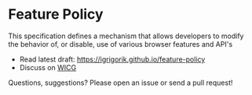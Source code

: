 # Feature Policy

This specification defines a mechanism that allows developers to modify the behavior of, or disable, use of various browser features and API's

* Read latest draft: https://igrigorik.github.io/feature-policy
* Discuss on [WICG](https://discourse.wicg.io/t/proposal-sandbox-policy/1414)

Questions, suggestions? Please open an issue or send a pull request!
